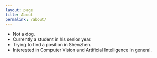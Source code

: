 ```yaml
---
layout: page
title: About
permalink: /about/
---
```


- Not a dog.
- Currently a student in his senior year.
- Trying to find a position in Shenzhen.
- Interested in Computer Vision and Artificial Intelligence in general.


